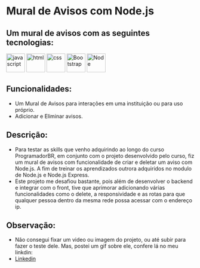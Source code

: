 # Mural de Avisos com Node.js

## Um mural de avisos com as seguintes tecnologias:
<div style="display=inline-block">
<img src="https://cdn.iconscout.com/icon/free/png-256/javascript-2752148-2284965.png" alt="javascript"width="50px" height="50px" >
<img src="https://cdn.iconscout.com/icon/free/png-64/html5-2038876-1720089.png" alt="html"width="50px" height="50px" >
<img src="https://cdn.jsdelivr.net/gh/devicons/devicon/icons/css3/css3-original-wordmark.svg" alt="css" width="50px" height="50px" >
 <img src="https://cdn.jsdelivr.net/gh/devicons/devicon/icons/bootstrap/bootstrap-plain-wordmark.svg" alt="Bootstrap" width="50px" height="50px" >
<img src="https://cdn.jsdelivr.net/gh/devicons/devicon/icons/nodejs/nodejs-plain.svg" alt="Node" width="50px" height="50px" >
 </div>

## Funcionalidades:
- Um Mural de Avisos para interações em uma instituição ou para uso próprio.
- Adicionar e Eliminar avisos.

## Descrição:
- Para testar as skills que venho adquirindo ao longo do curso ProgramadorBR, em conjunto com o projeto desenvolvido pelo curso, fiz um mural de avisos com funcionalidade de criar e deletar um aviso com Node.js. A fim de treinar os aprendizados outrora adquiridos no modulo de Node.js e Node.js Express.
- Este projeto me desafiou bastante, pois além de desenvolver o backend e integrar com o front, tive que aprimorar adicionando várias funcionalidades como o delete, a responsividade e as rotas para que qualquer pessoa dentro da mesma rede possa acessar com o endereço ip.

## Observação:
- Não consegui fixar um video ou imagem do projeto, ou até subir para fazer o teste dele. Mas, postei um gif sobre ele, confere lá no meu linkdin: 
- [Linkedin](https://www.linkedin.com/in/abner-santos-b195b8228/) <br/>
